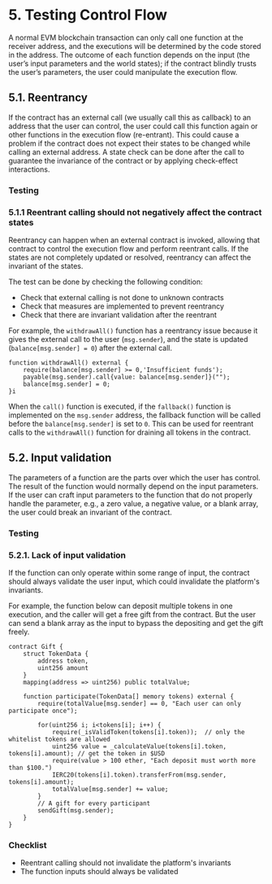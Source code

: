 # 5. Testing Control Flow

A normal EVM blockchain transaction can only call one function at the receiver address, and the executions will be determined by the code stored in the address. The outcome of each function depends on the input (the user’s input parameters and the world states); if the contract blindly trusts the user’s parameters, the user could manipulate the execution flow.

## 5.1. Reentrancy <a href="#id-5.1.-reentrancy" id="id-5.1.-reentrancy"></a>

If the contract has an external call (we usually call this as callback) to an address that the user can control, the user could call this function again or other functions in the execution flow (re-entrant). This could cause a problem if the contract does not expect their states to be changed while calling an external address. A state check can be done after the call to guarantee the invariance of the contract or by applying check-effect interactions.

### **Testing**

### **5.1.1 Reentrant calling should not negatively affect the contract states**

Reentrancy can happen when an external contract is invoked, allowing that contract to control the execution flow and perform reentrant calls. If the states are not completely updated or resolved, reentrancy can affect the invariant of the states.

The test can be done by checking the following condition:

* Check that external calling is not done to unknown contracts
* Check that measures are implemented to prevent reentrancy
* Check that there are invariant validation after the reentrant

For example, the `withdrawAll()` function has a reentrancy issue because it gives the external call to the user (`msg.sender`), and the state is updated (`balance[msg.sender] = 0`) after the external call.

```solidity
function withdrawAll() external {
    require(balance[msg.sender] >= 0,'Insufficient funds');
    payable(msg.sender).call{value: balance[msg.sender]}("");
    balance[msg.sender] = 0;
}i
```

When the `call()` function is executed, if the `fallback()` function is implemented on the `msg.sender` address, the fallback function will be called before the `balance[msg.sender]` is set to `0`. This can be used for reentrant calls to the `withdrawAll()` function for draining all tokens in the contract.

## 5.2. Input validation <a href="#id-5.2.-input-validation" id="id-5.2.-input-validation"></a>

The parameters of a function are the parts over which the user has control. The result of the function would normally depend on the input parameters. If the user can craft input parameters to the function that do not properly handle the parameter, e.g., a zero value, a negative value, or a blank array, the user could break an invariant of the contract.

### **Testing**

### **5.2.1. Lack of input validation**

If the function can only operate within some range of input, the contract should always validate the user input, which could invalidate the platform's invariants.

For example, the function below can deposit multiple tokens in one execution, and the caller will get a free gift from the contract. But the user can send a blank array as the input to bypass the depositing and get the gift freely.

```solidity
contract Gift {
    struct TokenData {
        address token,
        uint256 amount
    } 
    mapping(address => uint256) public totalValue;
  
    function participate(TokenData[] memory tokens) external {
        require(totalValue[msg.sender] == 0, "Each user can only participate once");
    
        for(uint256 i; i<tokens[i]; i++) {
            require(_isValidToken(tokens[i].token));  // only the whitelist tokens are allowed
            uint256 value = _calculateValue(tokens[i].token, tokens[i].amount); // get the token in $USD
            require(value > 100 ether, "Each deposit must worth more than $100.")
            IERC20(tokens[i].token).transferFrom(msg.sender, tokens[i].amount);
            totalValue[msg.sender] += value;
        }
        // A gift for every participant
        sendGift(msg.sender);
    }
}
```

### Checklist <a href="#checklist" id="checklist"></a>

* Reentrant calling should not invalidate the platform's invariants
* The function inputs should always be validated
